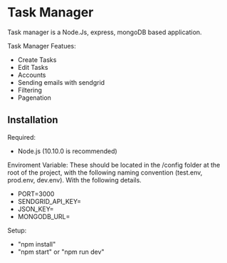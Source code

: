 # Task Manager

Task manager is a Node.Js, express, mongoDB based application. 

Task Manager Featues:
- Create Tasks
- Edit Tasks
- Accounts
- Sending emails with sendgrid
- Filtering 
- Pagenation

## Installation 

Required:
- Node.js (10.10.0 is recommended)

Enviroment Variable:
These should be located in the /config folder at the root of the project, with the following naming convention (test.env, prod.env, dev.env). With the following details.

- PORT=3000
- SENDGRID_API_KEY=
- JSON_KEY=
- MONGODB_URL=

Setup:
- "npm install"
- "npm start" or "npm run dev"